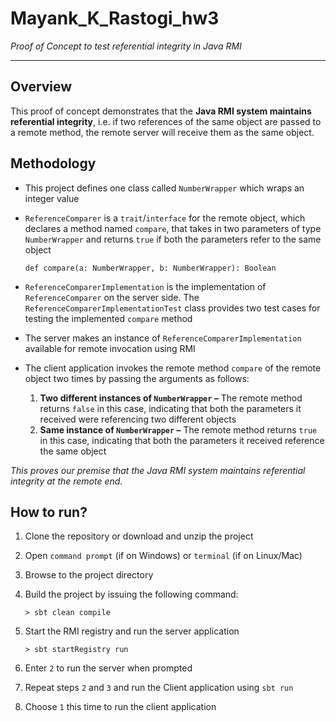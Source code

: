 # Mayank_K_Rastogi_hw3

*Proof of Concept to test referential integrity in Java RMI*

---

## Overview

This proof of concept demonstrates that the **Java RMI system maintains referential integrity**, i.e. if two references of the same object are passed to a remote method, the remote server will receive them as the same object.

## Methodology

- This project defines one class called `NumberWrapper` which wraps an integer value
- `ReferenceComparer` is a `trait`/`interface` for the remote object, which declares a method named `compare`, that takes in two parameters of type `NumberWrapper` and returns `true` if both the parameters refer to the same object

    `def compare(a: NumberWrapper, b: NumberWrapper): Boolean`
- `ReferenceComparerImplementation` is the implementation of `ReferenceComparer` on the server side. The `ReferenceComparerImplementationTest` class provides two test cases for testing the implemented `compare` method
- The server makes an instance of `ReferenceComparerImplementation` available for remote invocation using RMI
- The client application invokes the remote method `compare` of the remote object two times by passing the arguments as follows:
    1. **Two different instances of `NumberWrapper` &ndash;** The remote method returns `false` in this case, indicating that both the parameters it received were referencing two different objects
    2. **Same instance of `NumberWrapper` &ndash;** The remote method returns `true` in this case, indicating that both the parameters it received reference the same object
    
*This proves our premise that the Java RMI system maintains referential integrity at the remote end.*

## How to run?

1. Clone the repository or download and unzip the project
2. Open `command prompt` (if on Windows) or `terminal` (if on Linux/Mac)
3. Browse to the project directory
4. Build the project by issuing the following command:
    
    `> sbt clean compile`
5. Start the RMI registry and run the server application

    `> sbt startRegistry run`
    
6. Enter `2` to run the server when prompted
7. Repeat steps `2` and `3` and run the Client application using `sbt run`
8. Choose `1` this time to run the client application